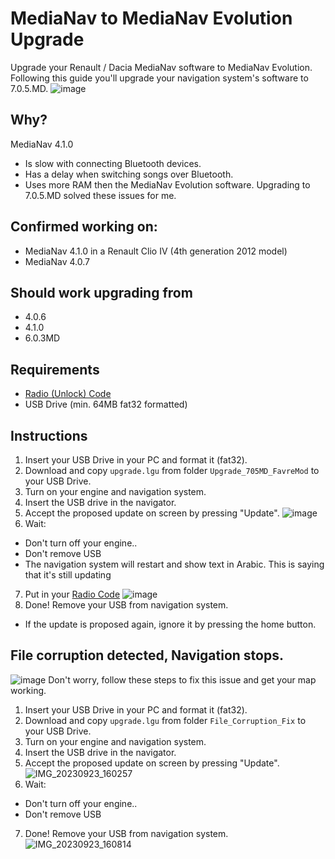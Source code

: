 # MediaNav to MediaNav Evolution Upgrade
Upgrade your Renault / Dacia MediaNav software to MediaNav Evolution.
Following this guide you'll upgrade your navigation system's software to 7.0.5.MD.
![image](https://github.com/m-a-x-s-e-e-l-i-g/MediaNav-to-Evolution-Upgrade/assets/7907436/a577d32b-5f15-4ec3-ada5-168c7cdaa149)

## Why?
MediaNav 4.1.0
- Is slow with connecting Bluetooth devices.
- Has a delay when switching songs over Bluetooth.
- Uses more RAM then the MediaNav Evolution software.
Upgrading to 7.0.5.MD solved these issues for me.

## Confirmed working on:
- MediaNav 4.1.0 in a Renault Clio IV (4th generation 2012 model)
- MediaNav 4.0.7

## Should work upgrading from
- 4.0.6
- 4.1.0
- 6.0.3MD

## Requirements
- [Radio (Unlock) Code](Radio_Code.md)
- USB Drive (min. 64MB fat32 formatted)

## Instructions
1. Insert your USB Drive in your PC and format it (fat32).
2. Download and copy `upgrade.lgu` from folder `Upgrade_705MD_FavreMod` to your USB Drive.
3. Turn on your engine and navigation system.
4. Insert the USB drive in the navigator.
5. Accept the proposed update on screen by pressing "Update".
![image](https://github.com/m-a-x-s-e-e-l-i-g/MediaNav-to-Evolution-Upgrade/assets/7907436/f6c4c973-9e4f-4b43-bdbd-22483569360e)
6. Wait:
- Don't turn off your engine..
- Don't remove USB
- The navigation system will restart and show text in Arabic. This is saying that it's still updating
7. Put in your [Radio Code](Radio_Code.md)
![image](https://github.com/m-a-x-s-e-e-l-i-g/MediaNav-to-Evolution-Upgrade/assets/7907436/8de202e5-76a7-4ea1-82c1-564a44a67d4c)
8. Done! Remove your USB from navigation system.
 - If the update is proposed again, ignore it by pressing the home button.

## File corruption detected, Navigation stops.
![image](https://github.com/m-a-x-s-e-e-l-i-g/MediaNav-to-Evolution-Upgrade/assets/7907436/2b02517f-0dcd-4b1c-9d88-365673a7c797)
Don't worry, follow these steps to fix this issue and get your map working.
1. Insert your USB Drive in your PC and format it (fat32).
2. Download and copy `upgrade.lgu` from folder `File_Corruption_Fix` to your USB Drive.
3. Turn on your engine and navigation system.
4. Insert the USB drive in the navigator.
5. Accept the proposed update on screen by pressing "Update".
![IMG_20230923_160257](https://github.com/m-a-x-s-e-e-l-i-g/MediaNav-to-Evolution-Upgrade/assets/7907436/9b5df73a-a9a6-4805-a77a-5ee12a240145)
6. Wait:
- Don't turn off your engine..
- Don't remove USB
7. Done! Remove your USB from navigation system.
![IMG_20230923_160814](https://github.com/m-a-x-s-e-e-l-i-g/MediaNav-to-Evolution-Upgrade/assets/7907436/5a04b222-7003-40cc-846e-2b8603e753ef)



